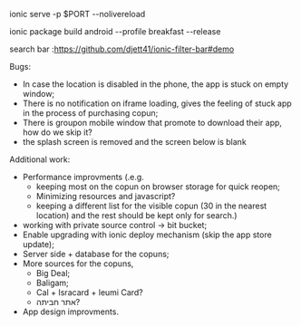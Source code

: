  ionic serve -p $PORT --nolivereload
 
ionic package build android --profile breakfast --release
 
 search bar :https://github.com/djett41/ionic-filter-bar#demo
 
 Bugs:
 - In case the location is disabled in the phone, the app is stuck on empty window;
 - There is no notification on iframe loading, gives the feeling of stuck app in the process of purchasing copun;
 - There is groupon mobile window that promote to download their app, how do we skip it?
 - the splash screen is removed and the screen below is blank
 
Additional work: 
- Performance improvments (.e.g. 
   - keeping most on the copun on browser storage for quick reopen;
   - Minimizing resources and javascript?
   - keeping a different list for the visible copun (30 in the nearest location) and the rest should be kept only for search.)
- working with private source control -> bit bucket;
- Enable upgrading with ionic deploy mechanism (skip the app store update);
- Server side + database for the copuns;
- More sources for the copuns,
  - Big Deal;
  - Baligam;
  - Cal + Isracard + leumi Card?
  - אתר חביתה?
- App design improvments.